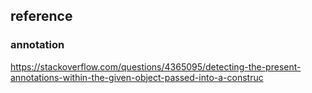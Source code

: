 


## reference



### annotation
https://stackoverflow.com/questions/4365095/detecting-the-present-annotations-within-the-given-object-passed-into-a-construc
